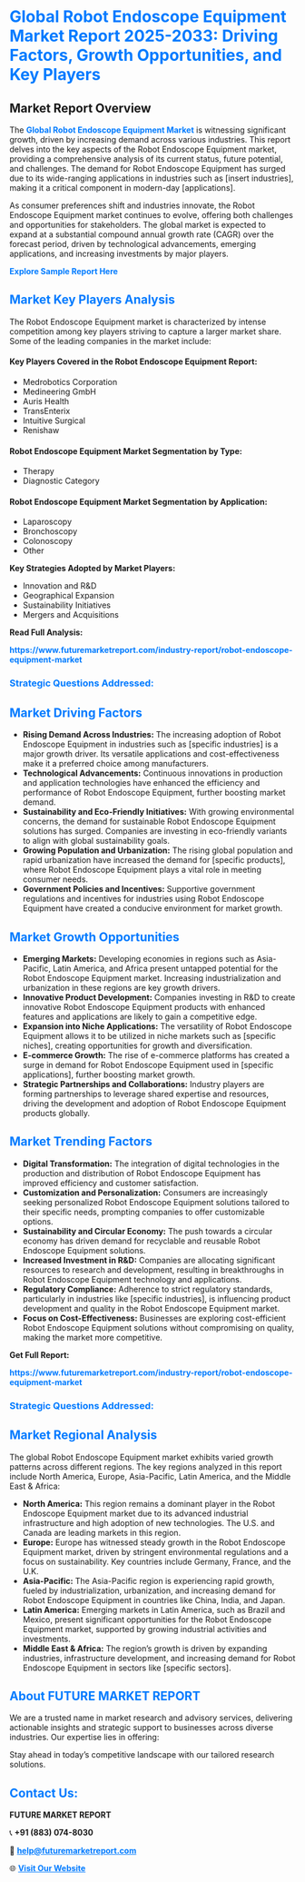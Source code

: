 <h1 style="color: #007BFF;">Global Robot Endoscope Equipment Market Report 2025-2033: Driving Factors, Growth Opportunities, and Key Players</h1>

<section id="overview">
<h2>Market Report Overview</h2>
<p>The <a href="https://www.futuremarketreport.com/industry-report/robot-endoscope-equipment-market" style="color: #007BFF; text-decoration: none;"><strong>Global Robot Endoscope Equipment Market</strong></a> is witnessing significant growth, driven by increasing demand across various industries. This report delves into the key aspects of the Robot Endoscope Equipment market, providing a comprehensive analysis of its current status, future potential, and challenges. The demand for Robot Endoscope Equipment has surged due to its wide-ranging applications in industries such as [insert industries], making it a critical component in modern-day [applications].</p>
<p>As consumer preferences shift and industries innovate, the Robot Endoscope Equipment market continues to evolve, offering both challenges and opportunities for stakeholders. The global market is expected to expand at a substantial compound annual growth rate (CAGR) over the forecast period, driven by technological advancements, emerging applications, and increasing investments by major players.</p>
</section>

<section id="overview">
<p><a href="https://www.futuremarketreport.com/request-sample/reportId=26053" style="color: #007BFF; text-decoration: none;"><strong>Explore Sample Report Here</strong></a></p>
</section>

<section id="key-players">
<h2 style="color: #007BFF;">Market Key Players Analysis</h2>
<p>The Robot Endoscope Equipment market is characterized by intense competition among key players striving to capture a larger market share. Some of the leading companies in the market include:</p>
<h4>Key Players Covered in the Robot Endoscope Equipment Report:</h4>
<ul><li>Medrobotics Corporation</li><li>Medineering GmbH</li><li>Auris Health</li><li>TransEnterix</li><li>Intuitive Surgical</li><li>Renishaw</li></ul>
<h4>Robot Endoscope Equipment Market Segmentation by Type:</h4>
<ul><li>Therapy</li><li>Diagnostic Category</li></ul>

<h4>Robot Endoscope Equipment Market Segmentation by Application:</h4>
<ul><li>Laparoscopy</li><li>Bronchoscopy</li><li>Colonoscopy</li><li>Other</li></ul>
<p><strong>Key Strategies Adopted by Market Players:</strong></p>
<ul>
<li>Innovation and R&D</li>
<li>Geographical Expansion</li>
<li>Sustainability Initiatives</li>
<li>Mergers and Acquisitions</li>
</ul>
</section>

<section>
<p><strong>Read Full Analysis: </strong></p><a href="https://www.futuremarketreport.com/industry-report/robot-endoscope-equipment-market" style="color: #007BFF; text-decoration: none;"><strong>https://www.futuremarketreport.com/industry-report/robot-endoscope-equipment-market</strong></a>
<h3 style="color: #007BFF;">Strategic Questions Addressed:</h3>
</section>

<section id="driving-factors">
<h2 style="color: #007BFF;">Market Driving Factors</h2>
<ul>
<li><strong>Rising Demand Across Industries:</strong> The increasing adoption of Robot Endoscope Equipment in industries such as [specific industries] is a major growth driver. Its versatile applications and cost-effectiveness make it a preferred choice among manufacturers.</li>
<li><strong>Technological Advancements:</strong> Continuous innovations in production and application technologies have enhanced the efficiency and performance of Robot Endoscope Equipment, further boosting market demand.</li>
<li><strong>Sustainability and Eco-Friendly Initiatives:</strong> With growing environmental concerns, the demand for sustainable Robot Endoscope Equipment solutions has surged. Companies are investing in eco-friendly variants to align with global sustainability goals.</li>
<li><strong>Growing Population and Urbanization:</strong> The rising global population and rapid urbanization have increased the demand for [specific products], where Robot Endoscope Equipment plays a vital role in meeting consumer needs.</li>
<li><strong>Government Policies and Incentives:</strong> Supportive government regulations and incentives for industries using Robot Endoscope Equipment have created a conducive environment for market growth.</li>
</ul>
</section>

<section id="growth-opportunities">
<h2 style="color: #007BFF;">Market Growth Opportunities</h2>
<ul>
<li><strong>Emerging Markets:</strong> Developing economies in regions such as Asia-Pacific, Latin America, and Africa present untapped potential for the Robot Endoscope Equipment market. Increasing industrialization and urbanization in these regions are key growth drivers.</li>
<li><strong>Innovative Product Development:</strong> Companies investing in R&D to create innovative Robot Endoscope Equipment products with enhanced features and applications are likely to gain a competitive edge.</li>
<li><strong>Expansion into Niche Applications:</strong> The versatility of Robot Endoscope Equipment allows it to be utilized in niche markets such as [specific niches], creating opportunities for growth and diversification.</li>
<li><strong>E-commerce Growth:</strong> The rise of e-commerce platforms has created a surge in demand for Robot Endoscope Equipment used in [specific applications], further boosting market growth.</li>
<li><strong>Strategic Partnerships and Collaborations:</strong> Industry players are forming partnerships to leverage shared expertise and resources, driving the development and adoption of Robot Endoscope Equipment products globally.</li>
</ul>
</section>

<section id="trending-factors">
<h2 style="color: #007BFF;">Market Trending Factors</h2>
<ul>
<li><strong>Digital Transformation:</strong> The integration of digital technologies in the production and distribution of Robot Endoscope Equipment has improved efficiency and customer satisfaction.</li>
<li><strong>Customization and Personalization:</strong> Consumers are increasingly seeking personalized Robot Endoscope Equipment solutions tailored to their specific needs, prompting companies to offer customizable options.</li>
<li><strong>Sustainability and Circular Economy:</strong> The push towards a circular economy has driven demand for recyclable and reusable Robot Endoscope Equipment solutions.</li>
<li><strong>Increased Investment in R&D:</strong> Companies are allocating significant resources to research and development, resulting in breakthroughs in Robot Endoscope Equipment technology and applications.</li>
<li><strong>Regulatory Compliance:</strong> Adherence to strict regulatory standards, particularly in industries like [specific industries], is influencing product development and quality in the Robot Endoscope Equipment market.</li>
<li><strong>Focus on Cost-Effectiveness:</strong> Businesses are exploring cost-efficient Robot Endoscope Equipment solutions without compromising on quality, making the market more competitive.</li>
</ul>
</section>

<section>
<p><strong>Get Full Report: </strong></p><a href="https://www.futuremarketreport.com/industry-report/robot-endoscope-equipment-market" style="color: #007BFF; text-decoration: none;"><strong>https://www.futuremarketreport.com/industry-report/robot-endoscope-equipment-market</strong></a>
<h3 style="color: #007BFF;">Strategic Questions Addressed:</h3>
</section>


<section id="regional-analysis">
<h2 style="color: #007BFF;">Market Regional Analysis</h2>
<p>The global Robot Endoscope Equipment market exhibits varied growth patterns across different regions. The key regions analyzed in this report include North America, Europe, Asia-Pacific, Latin America, and the Middle East & Africa:</p>
<ul>
<li><strong>North America:</strong> This region remains a dominant player in the Robot Endoscope Equipment market due to its advanced industrial infrastructure and high adoption of new technologies. The U.S. and Canada are leading markets in this region.</li>
<li><strong>Europe:</strong> Europe has witnessed steady growth in the Robot Endoscope Equipment market, driven by stringent environmental regulations and a focus on sustainability. Key countries include Germany, France, and the U.K.</li>
<li><strong>Asia-Pacific:</strong> The Asia-Pacific region is experiencing rapid growth, fueled by industrialization, urbanization, and increasing demand for Robot Endoscope Equipment in countries like China, India, and Japan.</li>
<li><strong>Latin America:</strong> Emerging markets in Latin America, such as Brazil and Mexico, present significant opportunities for the Robot Endoscope Equipment market, supported by growing industrial activities and investments.</li>
<li><strong>Middle East & Africa:</strong> The region’s growth is driven by expanding industries, infrastructure development, and increasing demand for Robot Endoscope Equipment in sectors like [specific sectors].</li>
</ul>
</section>

<footer>
<h2 style="color: #007BFF;">About FUTURE MARKET REPORT</h2>
<p>We are a trusted name in market research and advisory services, delivering actionable insights and strategic support to businesses across diverse industries. Our expertise lies in offering:</p>

<p>Stay ahead in today’s competitive landscape with our tailored research solutions.</p>

<h2 style="color: #007BFF;">Contact Us:</h2>
<p><strong>FUTURE MARKET REPORT</strong></p>
<p>📞 <strong>+91 (883) 074-8030</strong></p>
<p>📧 <strong><a href="mailto:help@futuremarketreport.com" style="color: #007BFF;">help@futuremarketreport.com</a></strong></p>
<p>🌐 <strong><a href="https://www.futuremarketreport.com/" style="color: #007BFF;">Visit Our Website</a></strong></p>
</footer>
